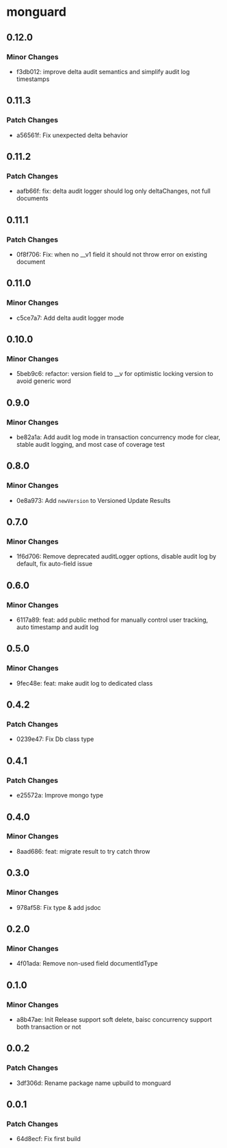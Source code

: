 # monguard

## 0.12.0

### Minor Changes

- f3db012: improve delta audit semantics and simplify audit log timestamps

## 0.11.3

### Patch Changes

- a56561f: Fix unexpected delta behavior

## 0.11.2

### Patch Changes

- aafb66f: fix: delta audit logger should log only deltaChanges, not full documents

## 0.11.1

### Patch Changes

- 0f8f706: Fix: when no \_\_v1 field it should not throw error on existing document

## 0.11.0

### Minor Changes

- c5ce7a7: Add delta audit logger mode

## 0.10.0

### Minor Changes

- 5beb9c6: refactor: version field to \_\_v for optimistic locking version to avoid generic word

## 0.9.0

### Minor Changes

- be82a1a: Add audit log mode in transaction concurrency mode for clear, stable audit logging, and most case of coverage test

## 0.8.0

### Minor Changes

- 0e8a973: Add `newVersion` to Versioned Update Results

## 0.7.0

### Minor Changes

- 1f6d706: Remove deprecated auditLogger options, disable audit log by default, fix auto-field issue

## 0.6.0

### Minor Changes

- 6117a89: feat: add public method for manually control user tracking, auto timestamp and audit log

## 0.5.0

### Minor Changes

- 9fec48e: feat: make audit log to dedicated class

## 0.4.2

### Patch Changes

- 0239e47: Fix Db class type

## 0.4.1

### Patch Changes

- e25572a: Improve mongo type

## 0.4.0

### Minor Changes

- 8aad686: feat: migrate result to try catch throw

## 0.3.0

### Minor Changes

- 978af58: Fix type & add jsdoc

## 0.2.0

### Minor Changes

- 4f01ada: Remove non-used field documentIdType

## 0.1.0

### Minor Changes

- a8b47ae: Init Release support soft delete, baisc concurrency support both transaction or not

## 0.0.2

### Patch Changes

- 3df306d: Rename package name upbuild to monguard

## 0.0.1

### Patch Changes

- 64d8ecf: Fix first build
